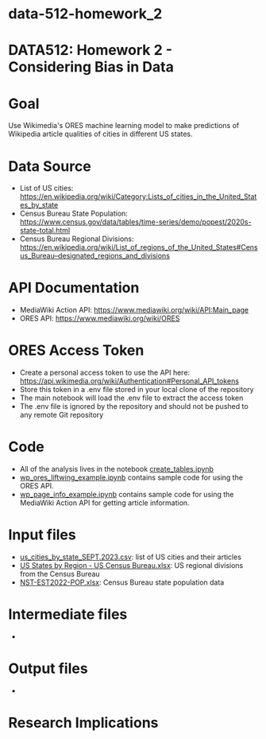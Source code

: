 # data-512-homework_2

# DATA512: Homework 2 - Considering Bias in Data

# Goal
Use Wikimedia's ORES machine learning model to make predictions of Wikipedia article qualities of cities in different US states.

# Data Source
- List of US cities: https://en.wikipedia.org/wiki/Category:Lists_of_cities_in_the_United_States_by_state
- Census Bureau State Population: https://www.census.gov/data/tables/time-series/demo/popest/2020s-state-total.html
- Census Bureau Regional Divisions: https://en.wikipedia.org/wiki/List_of_regions_of_the_United_States#Census_Bureau–designated_regions_and_divisions

# API Documentation
- MediaWiki Action API: https://www.mediawiki.org/wiki/API:Main_page
- ORES API: https://www.mediawiki.org/wiki/ORES

# ORES Access Token
- Create a personal access token to use the API here: https://api.wikimedia.org/wiki/Authentication#Personal_API_tokens
- Store this token in a .env file stored in your local clone of the repository
- The main notebook will load the .env file to extract the access token
- The .env file is ignored by the repository and should not be pushed to any remote Git repository

# Code
- All of the analysis lives in the notebook [create_tables.ipynb](https://github.com/jmic94/data-512-homework_2/blob/main/code/create_tables.ipynb)
- [wp_ores_liftwing_example.ipynb](https://github.com/jmic94/data-512-homework_2/blob/main/code/wp_ores_liftwing_example.ipynb) contains sample code for using the ORES API.
- [wp_page_info_example.ipynb](https://github.com/jmic94/data-512-homework_2/blob/main/code/wp_page_info_example.ipynb) contains sample code for using the MediaWiki Action API for getting article information.

# Input files
- [us_cities_by_state_SEPT.2023.csv](https://github.com/jmic94/data-512-homework_2/blob/main/input/us_cities_by_state_SEPT.2023.csv): list of US cities and their articles
- [US States by Region - US Census Bureau.xlsx](https://github.com/jmic94/data-512-homework_2/blob/main/input/US%20States%20by%20Region%20-%20US%20Census%20Bureau.xlsx): US regional divisions from the Census Bureau
- [NST-EST2022-POP.xlsx](https://github.com/jmic94/data-512-homework_2/blob/main/input/NST-EST2022-POP.xlsx): Census Bureau state population data

# Intermediate files
- 

# Output files
- 

# Research Implications
